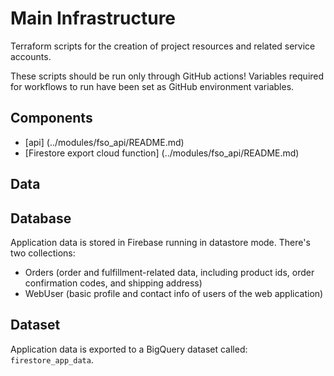 # Main Infrastructure

Terraform scripts for the creation of project resources and related service accounts. 

These scripts should be run only through GitHub actions! Variables required for workflows to run
have been set as GitHub environment variables. 

## Components 

- [api] (../modules/fso_api/README.md)
- [Firestore export cloud function] (../modules/fso_api/README.md)

## Data

## Database
Application data is stored in Firebase running in datastore mode.
There's two collections: 
- Orders (order and fulfillment-related data, including product ids, order confirmation codes, and shipping address)
- WebUser (basic profile and contact info of users of the web application)

## Dataset 
Application data is exported to a BigQuery dataset called: `firestore_app_data`.

